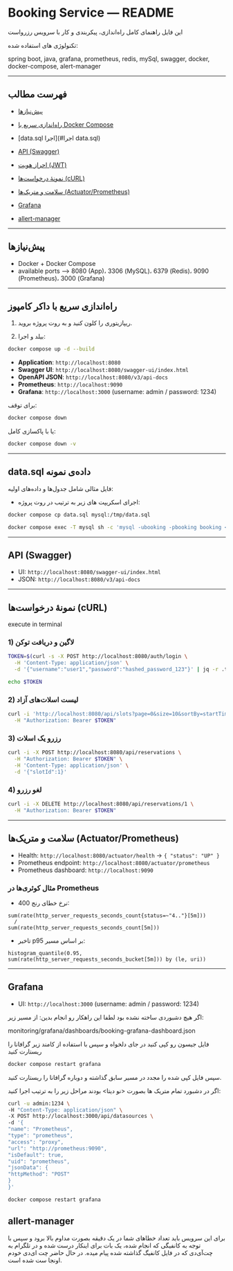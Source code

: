 # Booking Service — README

 این فایل راهنمای کامل راه‌اندازی، پیکربندی و کار با سرویس رزرواست


تکنولوژی های استفاده شده:

spring boot, java, grafana, prometheus, redis, mySql, swagger, docker, docker-compose, alert-manager

---

## فهرست مطالب

* [پیش‌نیازها](#پیشنیازها)
* [راه‌اندازی سریع با Docker Compose](#راهاندازی-سریع-با-docker-compose)
* [data.sql اجرا](#اجرا data.sql)
* [ API (Swagger)](#api-swagger)
* [احراز هویت (JWT)](#احراز-هویت-jwt)
* [نمونهٔ درخواست‌ها (cURL)](#نمونهٔ-درخواستها-curl)
* [سلامت و متریک‌ها (Actuator/Prometheus)](#سلامت-و-متریکها-actuatorprometheus)
* [Grafana](#grafana)

* [allert-manager](#alert-manager)

---


## پیش‌نیازها

* Docker + Docker Compose
* available ports --> 8080 (App)، 3306 (MySQL)، 6379 (Redis)، 9090 (Prometheus)، 3000 (Grafana)

---

## راه‌اندازی سریع با داکر کامپوز

1. ریپازیتوری را کلون کنید و به روت پروژه بروید.

2. بیلد و اجرا:

```bash
docker compose up -d --build
```

* **Application**: `http://localhost:8080`
* **Swagger UI**: `http://localhost:8080/swagger-ui/index.html`
* **OpenAPI JSON**: `http://localhost:8080/v3/api-docs`
* **Prometheus**: `http://localhost:9090`
* **Grafana**: `http://localhost:3000` (username: admin / password: 1234)

برای توقف:

```bash
docker compose down
```

یا با پاکسازی کامل:

```bash
docker compose down -v
```

---

## data.sql داده‌ی نمونه

فایل مثالی شامل جدول‌ها و داده‌های اولیه:

* اجرای اسکریپت های زیر به ترتیب در روت پروژه:

```bash
docker compose cp data.sql mysql:/tmp/data.sql
```
```bash
docker compose exec -T mysql sh -c 'mysql -ubooking -pbooking booking < /tmp/data.sql'
```

---

## API (Swagger)

* UI: `http://localhost:8080/swagger-ui/index.html`
* JSON: `http://localhost:8080/v3/api-docs`
---

## نمونهٔ درخواست‌ها (cURL)

execute in terminal

### 1) لاگین و دریافت توکن

```bash
TOKEN=$(curl -s -X POST http://localhost:8080/auth/login \
  -H 'Content-Type: application/json' \
  -d '{"username":"user1","password":"hashed_password_123"}' | jq -r .token)

echo $TOKEN
```

### 2) لیست اسلات‌های آزاد

```bash
curl -i 'http://localhost:8080/api/slots?page=0&size=10&sortBy=startTime&dir=ASC' \
  -H "Authorization: Bearer $TOKEN"
```

### 3) رزرو یک اسلات

```bash
curl -i -X POST http://localhost:8080/api/reservations \
  -H "Authorization: Bearer $TOKEN" \
  -H 'Content-Type: application/json' \
  -d '{"slotId":1}'
```

### 4) لغو رزرو

```bash
curl -i -X DELETE http://localhost:8080/api/reservations/1 \
  -H "Authorization: Bearer $TOKEN"
```

---

## سلامت و متریک‌ها (Actuator/Prometheus)

* Health: `http://localhost:8080/actuator/health` → `{ "status": "UP" }`
* Prometheus endpoint: `http://localhost:8080/actuator/prometheus`
* Prometheus dashboard: `http://localhost:9090`
### مثال کوئری‌ها در Prometheus

* نرخ خطای رنج 400:

```promql
sum(rate(http_server_requests_seconds_count{status=~"4.."}[5m]))
  /
sum(rate(http_server_requests_seconds_count[5m]))
```

* تاخیر p95 بر اساس مسیر:

```promql
histogram_quantile(0.95, sum(rate(http_server_requests_seconds_bucket[5m])) by (le, uri))
```

---

## Grafana

* UI: `http://localhost:3000` (username: admin / password: 1234)

اگر هیچ دشبوردی ساخته نشده بود لطفا این راهکار رو انجام بدین:
از مسیر زیر:

monitoring/grafana/dashboards/booking-grafana-dashboard.json

فایل جیسون رو کپی کنید در جای دلخواه و سپس با استفاده از کامند زیر گرافانا را ریستارت کنید
```bash
docker compose restart grafana
```
سپس فایل کپی شده را مجدد در مسیر سابق گذاشته و دوباره گرافانا را ریستارت کنید.

اگر در دشبورد تمام متریک ها بصورت <نو دیتا> بودند مراحل زیر را به ترتیب اجرا کنید:

```bash
curl -u admin:1234 \
-H "Content-Type: application/json" \
-X POST http://localhost:3000/api/datasources \
-d '{
"name": "Prometheus",
"type": "prometheus",
"access": "proxy",
"url": "http://prometheus:9090",
"isDefault": true,
"uid": "prometheus",
"jsonData": {
"httpMethod": "POST"
}
}'
```

```bash
docker compose restart grafana
```

## allert-manager
برای این سرویس باید تعداد خطاهای شما در یک دقیقه بصورت مداوم بالا برود و سپس با توجه به کانفیگی که انجام شده، یک بات برای اینکار درست شده و در تلگرام به چت‌آی‌دی که در فایل کانفیگ گذاشته شده پیام میده. در حال حاضر چت ‌ای‌دی خودم اونجا ست شده است.

